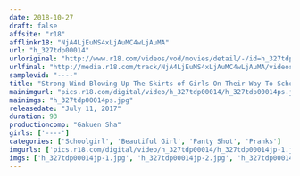 ```yaml
---
date: 2018-10-27
draft: false
affsite: "r18"
afflinkr18: "NjA4LjEuMS4xLjAuMC4wLjAuMA"
url: "h_327tdp00014"
urloriginal: "http://www.r18.com/videos/vod/movies/detail/-/id=h_327tdp00014"
urlfinal: "http://media.r18.com/track/NjA4LjEuMS4xLjAuMC4wLjAuMA/videos/vod/movies/detail/-/id=h_327tdp00014"
samplevid: "----"
title: "Strong Wind Blowing Up The Skirts of Girls On Their Way To School VOL. 14 - Miraculous Gusts from Underfoot! -"
mainimgurl: "pics.r18.com/digital/video/h_327tdp00014/h_327tdp00014ps.jpg"
mainimgs: "h_327tdp00014ps.jpg"
releasedate: "July 11, 2017"
duration: 93
productioncomp: "Gakuen Sha"
girls: ['----']
categories: ['Schoolgirl', 'Beautiful Girl', 'Panty Shot', 'Pranks']
imgurls: ['pics.r18.com/digital/video/h_327tdp00014/h_327tdp00014jp-1.jpg', 'pics.r18.com/digital/video/h_327tdp00014/h_327tdp00014jp-2.jpg', 'pics.r18.com/digital/video/h_327tdp00014/h_327tdp00014jp-3.jpg', 'pics.r18.com/digital/video/h_327tdp00014/h_327tdp00014jp-4.jpg', 'pics.r18.com/digital/video/h_327tdp00014/h_327tdp00014jp-5.jpg', 'pics.r18.com/digital/video/h_327tdp00014/h_327tdp00014jp-6.jpg', 'pics.r18.com/digital/video/h_327tdp00014/h_327tdp00014jp-7.jpg', 'pics.r18.com/digital/video/h_327tdp00014/h_327tdp00014jp-8.jpg', 'pics.r18.com/digital/video/h_327tdp00014/h_327tdp00014jp-9.jpg', 'pics.r18.com/digital/video/h_327tdp00014/h_327tdp00014jp-10.jpg', 'pics.r18.com/digital/video/h_327tdp00014/h_327tdp00014jp-11.jpg', 'pics.r18.com/digital/video/h_327tdp00014/h_327tdp00014jp-12.jpg', 'pics.r18.com/digital/video/h_327tdp00014/h_327tdp00014jp-13.jpg', 'pics.r18.com/digital/video/h_327tdp00014/h_327tdp00014jp-14.jpg', 'pics.r18.com/digital/video/h_327tdp00014/h_327tdp00014jp-15.jpg', 'pics.r18.com/digital/video/h_327tdp00014/h_327tdp00014jp-16.jpg', 'pics.r18.com/digital/video/h_327tdp00014/h_327tdp00014jp-17.jpg', 'pics.r18.com/digital/video/h_327tdp00014/h_327tdp00014jp-18.jpg', 'pics.r18.com/digital/video/h_327tdp00014/h_327tdp00014jp-19.jpg', 'pics.r18.com/digital/video/h_327tdp00014/h_327tdp00014jp-20.jpg']
imgs: ['h_327tdp00014jp-1.jpg', 'h_327tdp00014jp-2.jpg', 'h_327tdp00014jp-3.jpg', 'h_327tdp00014jp-4.jpg', 'h_327tdp00014jp-5.jpg', 'h_327tdp00014jp-6.jpg', 'h_327tdp00014jp-7.jpg', 'h_327tdp00014jp-8.jpg', 'h_327tdp00014jp-9.jpg', 'h_327tdp00014jp-10.jpg', 'h_327tdp00014jp-11.jpg', 'h_327tdp00014jp-12.jpg', 'h_327tdp00014jp-13.jpg', 'h_327tdp00014jp-14.jpg', 'h_327tdp00014jp-15.jpg', 'h_327tdp00014jp-16.jpg', 'h_327tdp00014jp-17.jpg', 'h_327tdp00014jp-18.jpg', 'h_327tdp00014jp-19.jpg', 'h_327tdp00014jp-20.jpg']
---
```

